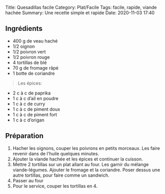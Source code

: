 Title: Quesadillas facile
Category: Plat/Facile
Tags: facile, rapide, viande hachée
Summary: Une recette simple et rapide
Date:  2020-11-03 17:40

## Ingrédients
- 400 g de veau haché
- 1/2 oignon
- 1/2 poivron vert
- 1/2 poivron rouge
- 4 tortillas de blé
- 70 g de fromage râpé
- 1 botte de coriandre

> Les épices:

- 2 c à c de paprika
- 1 c à c d’ail en poudre
- 1 c à c de curry
- 1 c à c de piment doux
- 1 c à c de piment fort
- 1 c à c d’origan


## Préparation
1. Hacher les oignons, couper les poivrons en petits morceaux. Les faire revenir dans de l'huile quelques minutes.
2. Ajouter la viande hachée et les épices et continuer la cuisson.
3. Mettre 2 tortillas sur un plat allant au four. Les garnir du mélange viande-légumes. Ajouter le fromage et la coriandre. Poser dessus une autre tortillas, pour faire comme un sandwich.
4. Passer au four
5. Pour le service, couper les tortillas en 4.
